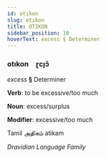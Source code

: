 ```yaml
---
id: otıkon
slug: otıkon
title: OTIKON
sidebar_position: 10
hoverText: excess § Determiner
---
```


### otıkon&emsp;<span kind="abugida">ɽcȷɔ̃</span>

*excess* **§** Determiner

**Verb**: to be excessive/too much

**Noun**: excess/surplus

**Modifier**: excessive/too much

Tamil அதிகம் atikam 

*Dravidian Language Family*